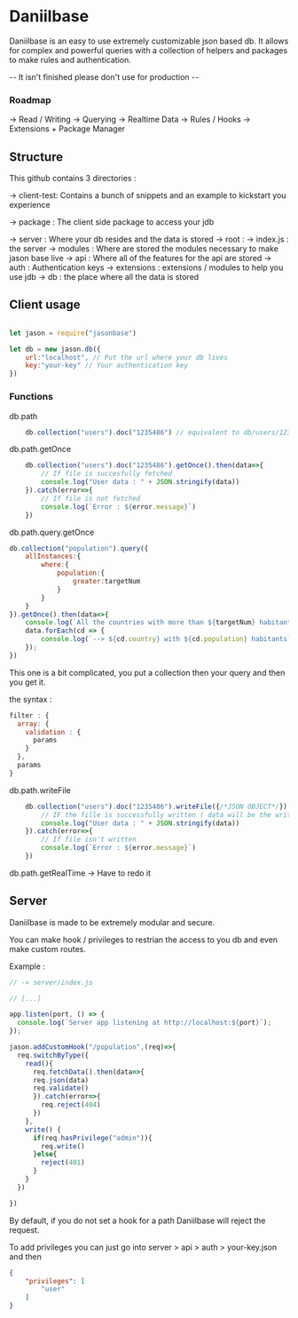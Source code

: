 # Daniilbase

Daniilbase is an easy to use extremely customizable json based db.
It allows for complex and powerful queries with a collection of helpers and packages to make rules and authentication.

-- It isn't finished please don't use for production --

### Roadmap

-> Read / Writing 
-> Querying
-> Realtime Data
-> Rules / Hooks
-> Extensions + Package Manager

## Structure 

This github contains 3 directories :

-> client-test:
Contains a bunch of snippets and an example to kickstart you experience

-> package :
The client side package to access your jdb

-> server :
Where your db resides and the data is stored
    -> root :
        -> index.js : the server
        -> modules :
            Where are stored the modules necessary to make jason base live
        -> api :
            Where all of the features for the api are stored
            -> auth :
                Authentication keys
            -> extensions :
                extensions / modules to help you use jdb
        -> db :
            the place where all the data is stored


## Client usage 

	
```js

let jason = require("jasonbase")

let db = new jason.db({
    url:"localhost", // Put the url where your db lives
    key:"your-key" // Your authentication key
})

```

### Functions 

db.path

```js
    db.collection("users").doc("1235486") // equivalent to db/users/1235486.json
```

db.path.getOnce

```js
    db.collection("users").doc("1235486").getOnce().then(data=>{
        // If file is succesfully fetched
        console.log("User data : " + JSON.stringify(data))
    }).catch(error=>{
        // If file is not fetched
        console.log(`Error : ${error.message}`)
    })
```

db.path.query.getOnce

```js
db.collection("population").query({
    allInstances:{
        where:{
            population:{
                greater:targetNum
            }
        }
    }
}).getOnce().then(data=>{
    console.log(`All the countries with more than ${targetNum} habitants`)
    data.forEach(cd => {
        console.log(`--> ${cd.country} with ${cd.population} habitants`)
    });
})
```

This one is a bit complicated, you put a collection then your query and then you get it.

the syntax : 

```js
filter : {
  array: {
    validation : {
      params
    }
  },
  params
}
```

db.path.writeFile

```js
    db.collection("users").doc("1235486").writeFile({/*JSON OBJECT*/}).then(data=>{
        // IF the fille is successfully written ( data will be the written data )
        console.log("User data : " + JSON.stringify(data))
    }).catch(error=>{
        // If file isn't written
        console.log(`Error : ${error.message}`)
    })
```

db.path.getRealTime 
-> Have to redo it

## Server

Daniilbase is made to be extremely modular and secure.

You can make hook / privileges to restrian the access to you db and even make custom routes.

Example : 
```js
// -> server/index.js

// [...]

app.listen(port, () => {
  console.log(`Server app listening at http://localhost:${port}`);
});

jason.addCustomHook("/population",(req)=>{
  req.switchByType({
    read(){  
      req.fetchData().then(data=>{
      req.json(data)
      req.validate()
      }).catch(error=>{
        req.reject(404)
      })
    },
    write() {
      if(req.hasPrivilege("admin")){
        req.write()
      }else{
        reject(401)
      }
    }
  })

})
```

By default, if you do not set a hook for a path Daniilbase will reject the request.

To add privileges you can just go into server > api > auth > your-key.json
and then 

```json
{
    "privileges": [
        "user"
    ]
}
```
